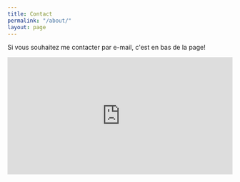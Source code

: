 ```yaml
---
title: Contact
permalink: "/about/"
layout: page
---
```


Si vous souhaitez me contacter par e-mail, c'est en bas de la page!


<iframe width="540" height="264" src="https://my.sendinblue.com/users/subscribe/js_id/355yd/id/2" frameborder="0" scrolling="auto" allowfullscreen style="display: block;margin-left: auto;margin-right: auto;max-width: 100%;"></iframe>
